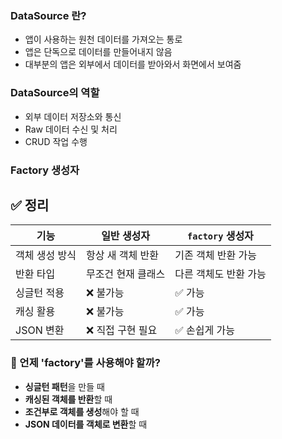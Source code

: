### DataSource 란?

- 앱이 사용하는 원천 데이터를 가져오는 통로
- 앱은 단독으로 데이터를 만들어내지 않음
- 대부분의 앱은 외부에서 데이터를 받아와서 화면에서 보여줌

### DataSource의 역할

- 외부 데이터 저장소와 통신
- Raw 데이터 수신 및 처리
- CRUD 작업 수행

### Factory 생성자

## ✅ 정리

| 기능 | 일반 생성자 | `factory` 생성자 |
|------|------------|----------------|
| 객체 생성 방식 | 항상 새 객체 반환 | 기존 객체 반환 가능 |
| 반환 타입 | 무조건 현재 클래스 | 다른 객체도 반환 가능 |
| 싱글턴 적용 | ❌ 불가능 | ✅ 가능 |
| 캐싱 활용 | ❌ 불가능 | ✅ 가능 |
| JSON 변환 | ❌ 직접 구현 필요 | ✅ 손쉽게 가능 |

### 📌 언제 'factory'를 사용해야 할까?

- **싱글턴 패턴**을 만들 때  
- **캐싱된 객체를 반환**할 때  
- **조건부로 객체를 생성**해야 할 때  
- **JSON 데이터를 객체로 변환**할 때 
